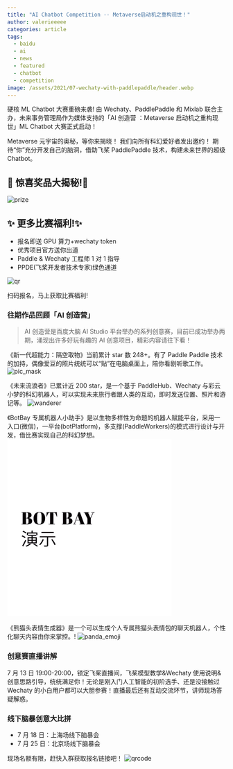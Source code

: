```yaml
---
title: "AI Chatbot Competition -- Metaverse启动机之重构现世！"
author: valerieeeee
categories: article
tags:
  - baidu
  - ai
  - news
  - featured
  - chatbot
  - competition
image: /assets/2021/07-wechaty-with-paddlepaddle/header.webp
---
```


硬核 ML Chatbot 大赛重磅来袭!
由 Wechaty、PaddlePaddle 和 Mixlab 联合主办，未来事务管理局作为媒体支持的「AI 创造营 ：Metaverse 启动机之重构现世」ML Chatbot 大赛正式启动！

Metaverse 元宇宙的奥秘，等你来揭晓！
我们向所有科幻爱好者发出邀约！
期待“你”充分开发自己的脑洞，借助飞桨 PaddlePaddle 技术，构建未来世界的超级 Chatbot。

## 🌟 惊喜奖品大揭秘!🌟

![prize](/assets/2021/07-wechaty-with-paddlepaddle/prize.webp)

## ✨ 更多比赛福利!✨

- 报名即送 GPU 算力+wechaty token
- 优秀项目官方送你出道
- Paddle & Wechaty 工程师 1 对 1 指导
- PPDE(飞桨开发者技术专家)绿色通道

![qr](/assets/2021/07-wechaty-with-paddlepaddle/qr.webp)

扫码报名，马上获取比赛福利!

### 往期作品回顾「AI 创造营」

> AI 创造营是百度大脑 AI Studio 平台举办的系列创意赛，目前已成功举办两期，涌现出许多好玩有趣的 AI 创意项目，精彩内容请往下看！

《新一代超能力：隔空取物》当前累计 star 数 248+。有了 Paddle Paddle 技术的加持，偶像爱豆的照片统统可以“贴”在电脑桌面上，陪你看剧听歌工作。
![pic_mask](/assets/2021/07-wechaty-with-paddlepaddle/pic_mask.gif)

《未来流浪者》已累计近 200 star，是一个基于 PaddleHub、Wechaty 与彩云小梦的科幻机器人，可以实现未来旅行者跟人类的互动，即时发送位置、照片和游记等。
![wanderer](/assets/2021/07-wechaty-with-paddlepaddle/wanderer.gif)

《BotBay 专属机器人小助手》是以生物多样性为命题的机器人赋能平台，采用一入口(微信)，一平台(botPlatform)，多支撑(PaddleWorkers)的模式进行设计与开发，借比赛实现自己的科幻梦想。
![botbay](/assets/2021/07-wechaty-with-paddlepaddle/botbay.gif)

《熊猫头表情生成器》是一个可以生成个人专属熊猫头表情包的聊天机器人，个性化聊天内容由你来掌控。!
![panda_emoji](/assets/2021/07-wechaty-with-paddlepaddle/panda_emoji.gif)

### 创意赛直播讲解

7 月 13 日 19:00-20:00，锁定飞桨直播间，飞桨模型教学&Wechaty 使用说明&创意思路引导，统统满足你！无论是刚入门人工智能的初阶选手、还是没接触过 Wechaty 的小白用户都可以大胆参赛！直播最后还有互动交流环节，讲师现场答疑解惑。

### 线下脑暴创意大比拼

- 7 月 18 日：上海场线下脑暴会
- 7 月 25 日：北京场线下脑暴会

现场名额有限，赶快入群获取报名链接吧！
![qrcode](/assets/2021/07-wechaty-with-paddlepaddle/qrcode.webp)
